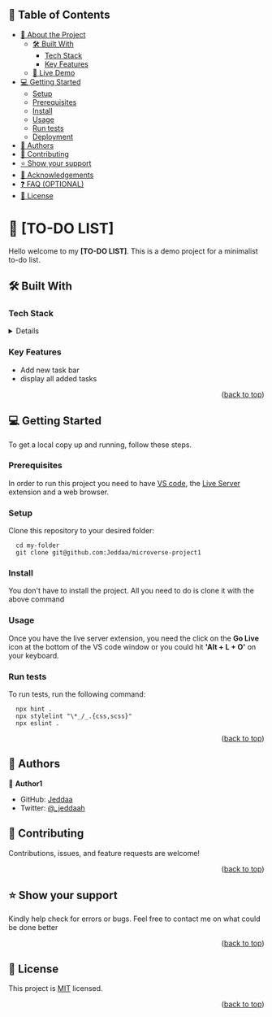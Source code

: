 <a name="readme-top"></a>

<!-- TABLE OF CONTENTS -->

## 📗 Table of Contents

- [📖 About the Project](#about-project)
  - [🛠 Built With](#built-with)
    - [Tech Stack](#tech-stack)
    - [Key Features](#key-features)
  - [🚀 Live Demo](#live-demo)
- [💻 Getting Started](#getting-started)
  - [Setup](#setup)
  - [Prerequisites](#prerequisites)
  - [Install](#install)
  - [Usage](#usage)
  - [Run tests](#run-tests)
  - [Deployment](#triangular_flag_on_post-deployment)
- [👥 Authors](#authors)
- [🤝 Contributing](#contributing)
- [⭐️ Show your support](#support)
- [🙏 Acknowledgements](#acknowledgements)
- [❓ FAQ (OPTIONAL)](#faq)
- [📝 License](#license)

<!-- PROJECT DESCRIPTION -->

# 📖 [TO-DO LIST] <a name="to-do list"></a>

Hello welcome to my **[TO-DO LIST]**. This is a demo project for a minimalist to-do list.

## 🛠 Built With <a name="built-with"></a>

### Tech Stack <a name="tech-stack"></a>

<details>
  <ul>
    <li><a href="#">HTML</a></li>
    <li><a href="#">CSS</a></li>
    <li><a href="#">Javascript</a></li>
  </ul>
</details>

<!-- Features -->

### Key Features <a name="key-features"></a>

- Add new task bar
- display all added tasks
<!-- - Contact Me section -->

<p align="right">(<a href="#readme-top">back to top</a>)</p>

<!-- GETTING STARTED -->

## 💻 Getting Started <a name="getting-started"></a>

To get a local copy up and running, follow these steps.

### Prerequisites

In order to run this project you need to have [VS code](https://code.visualstudio.com), the [Live Server](https://marketplace.visualstudio.com/items?itemName=ritwickdey.LiveServer) extension and a web browser.

### Setup

Clone this repository to your desired folder:

```shell
  cd my-folder
  git clone git@github.com:Jeddaa/microverse-project1
```

### Install

You don't have to install the project. All you need to do is clone it with the above command

<!-- Install this project with: -->

<!--
Example command:

```sh
  cd my-project
  gem install
```
--->

### Usage

Once you have the live server extension, you need the click on the **Go Live** icon at the bottom of the VS code window or you could hit **'Alt + L + O'** on your keyboard.

### Run tests

To run tests, run the following command:

```shell
  npx hint .
  npx stylelint "\*_/_.{css,scss}"
  npx eslint .

```

<!--
Example command:

```sh
  bin/rails test test/models/article_test.rb
```
--->

<p align="right">(<a href="#readme-top">back to top</a>)</p>

<!-- AUTHORS -->

## 👥 Authors <a name="authors"></a>

👤 **Author1**

- GitHub: [Jeddaa](https://github.com/jeddaa)
- Twitter: [@\_jeddaah](https://twitter.com/_jeddaah)

<!-- CONTRIBUTING -->

## 🤝 Contributing <a name="contributing"></a>

<!-- Contributions have been made and accepted by: -->

Contributions, issues, and feature requests are welcome!

<p align="right">(<a href="#readme-top">back to top</a>)</p>

<!-- SUPPORT -->

## ⭐️ Show your support <a name="support"></a>

Kindly help check for errors or bugs. Feel free to contact me on what could be done better

<p align="right">(<a href="#readme-top">back to top</a>)</p>

<!-- ACKNOWLEDGEMENTS

## 🙏 Acknowledgments <a name="acknowledgements"></a>

A special thank you to the author of the original design idea Cindy Shin in [Behance](https://www.behance.net/gallery/29845175/CC-Global-Summit-2015), my learning partners and standup team for their help and support. Thank you to my friends for always answering my numerous questions too.

<p align="right">(<a href="#readme-top">back to top</a>)</p> -->

<!-- LICENSE -->

## 📝 License <a name="license"></a>

This project is [MIT](https://github.com/Jeddaa/webpack-ToDo-List/blob/main/LICENSE) licensed.

<p align="right">(<a href="#readme-top">back to top</a>)</p>
